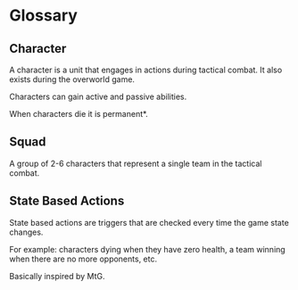 Glossary
========

Character
---------

A character is a unit that engages in actions during tactical combat. It also
exists during the overworld game.

Characters can gain active and passive abilities.

When characters die it is permanent*.

Squad
-----

A group of 2-6 characters that represent a single team in the tactical combat.

State Based Actions
-------------------

State based actions are triggers that are checked every time the game state changes.

For example: characters dying when they have zero health, a team winning when
there are no more opponents, etc.

Basically inspired by MtG.
